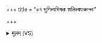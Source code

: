 +++
title = "०१ भुगित्यभिगतः शलित्यपक्रान्तः"

+++
<details><summary>मूलम् (VS)</summary>

भुगि॑त्य॒भिग॑तः॒ शलि॑त्य॒पक्रा॑न्तः॒ फलि॑त्य॒भिष्ठि॑तः।  
दु॒न्दुभि॑माहनना॒भ्यां जरितरोथा॑मो दै॒व ॥
</details>